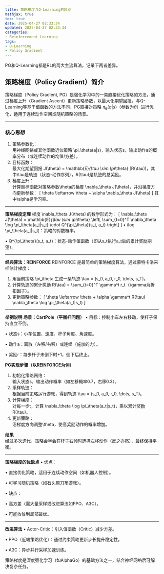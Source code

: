 ```yaml
---
title: 策略梯度与Q-Learning的区别
mathjax: true
toc: true
date: 2025-04-27 02:33:34
updated: 2025-04-27 02:33:34
categories:
- Reinforcement Learning
tags:
- Q-Learning
- Policy Gradient
---
```

PG和Q-Learning都是RL的两大主流算法，记录下两者差异。

<!--more-->

## 策略梯度（Policy Gradient）简介
策略梯度（Policy Gradient, PG）是强化学习中的一类直接优化策略的方法，通过梯度上升（Gradient Ascent）更新策略参数，以最大化期望回报。与Q-Learning等基于值函数的方法不同，PG直接对策略 $\pi_\theta(a|s)$（参数为$\theta$）进行优化，适用于连续动作空间或随机策略的场景。

---

### 核心思想
1. 策略参数化：  
   用神经网络或其他函数近似策略 \pi_\theta(a|s)，输入状态s，输出动作a的概率分布（或连续动作的均值/方差）。
2. 目标函数：  
   最大化期望回报 J(\theta) = \mathbb{E}_{\tau \sim \pi_\theta} [R(\tau)]，其中\tau是轨迹（状态-动作序列），R(\tau)是轨迹的总奖励。
3. 梯度上升：  
   计算目标函数对策略参数\theta的梯度 \nabla_\theta J(\theta)，并沿梯度方向更新参数：
   \[
   \theta \leftarrow \theta + \alpha \nabla_\theta J(\theta)
   \]
   其中\alpha是学习率。

---

**策略梯度定理**
梯度 \nabla_\theta J(\theta) 的数学形式为：
\[
\nabla_\theta J(\theta) = \mathbb{E}_{\tau \sim \pi_\theta} \left[ \sum_{t=0}^T \nabla_\theta \log \pi_\theta(a_t|s_t) \cdot Q^{\pi_\theta}(s_t, a_t) \right]
\]
• \log \pi_\theta(a_t|s_t)：策略的对数概率。  

• Q^{\pi_\theta}(s_t, a_t)：状态-动作值函数（即从s_t执行a_t后的累计奖励期望）。


---

**经典算法：REINFORCE**
REINFORCE 是最简单的策略梯度算法，通过蒙特卡洛采样估计梯度：
1. 用当前策略 \pi_\theta 生成一条轨迹 \tau = (s_0, a_0, r_0, \dots, s_T)。
2. 计算轨迹的累计奖励 R(\tau) = \sum_{t=0}^T \gamma^t r_t（\gamma为折扣因子）。
3. 更新策略参数：
   \[
   \theta \leftarrow \theta + \alpha \gamma^t R(\tau) \nabla_\theta \log \pi_\theta(a_t|s_t)
   \]

---

**举例说明**
**场景：CartPole（平衡杆问题）**
• 目标：控制小车左右移动，使杆子保持直立不倒。

• 状态s：小车位置、速度、杆子角度、角速度。

• 动作a：离散（左移/右移）或连续（施加的力）。

• 奖励r：每步杆子未倒下时+1，倒下后终止。


**PG实现步骤（以REINFORCE为例）**
1. 初始化策略网络：  
   输入状态s，输出动作概率（如左移概率0.7，右移0.3）。
2. 采样轨迹：  
   根据当前策略运行游戏，得到轨迹 \tau = (s_0, a_0, r_0, \dots, s_T)。
3. 计算梯度：  
   对每一步t，计算 \nabla_\theta \log \pi_\theta(a_t|s_t)，乘以累计奖励 R(\tau)。
4. 更新策略：  
   沿梯度方向调整\theta，使高奖励动作的概率增加。

**结果**  
经过多次迭代，策略会学会在杆子右倾时选择左移动作（反之亦然），最终保持平衡。

---

**策略梯度的优缺点**
• 优点：  

  • 直接优化策略，适用于连续动作空间（如机器人控制）。  

  • 可学习随机策略（如石头剪刀布游戏）。  

• 缺点：  

  • 高方差（需大量采样或改进算法如PPO、A3C）。  

  • 可能收敛到局部最优。


---

**改进算法**
• Actor-Critic：引入值函数（Critic）减少方差。  

• PPO（近端策略优化）：通过约束策略更新步长提升稳定性。  

• A3C：异步并行采样加速训练。


策略梯度是深度强化学习（如AlphaGo）的基础方法之一，结合神经网络后可解决复杂任务。